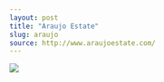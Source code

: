 ```yaml
---
layout: post
title: "Araujo Estate"
slug: araujo
source: http://www.araujoestate.com/
---
```


<img src="/assets/img/screenshots/araujo.jpg">
